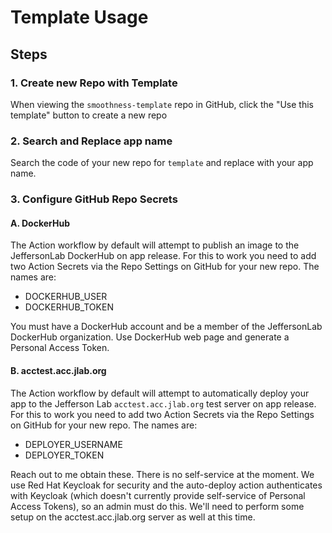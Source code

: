 # Template Usage

## Steps

### 1. Create new Repo with Template
When viewing the `smoothness-template` repo in GitHub, click the "Use this template" button to create a new repo

### 2. Search and Replace app name
Search the code of your new repo for `template` and replace with your app name.

### 3. Configure GitHub Repo Secrets

#### A. DockerHub
The Action workflow by default will attempt to publish an image to the JeffersonLab DockerHub on app release.  For this to work you need to add two Action Secrets via the Repo Settings on GitHub for your new repo.  The names are:

- DOCKERHUB_USER
- DOCKERHUB_TOKEN

You must have a DockerHub account and be a member of the JeffersonLab DockerHub organization.   Use DockerHub web page and generate a Personal Access Token.

#### B. acctest.acc.jlab.org
The Action workflow by default will attempt to automatically deploy your app to the Jefferson Lab `acctest.acc.jlab.org` test server on app release.  For this to work you need to add two Action Secrets via the Repo Settings on GitHub for your new repo.  The names are:

- DEPLOYER_USERNAME
- DEPLOYER_TOKEN

Reach out to me obtain these.  There is no self-service at the moment.  We use Red Hat Keycloak for security and the auto-deploy action authenticates with Keycloak (which doesn't currently provide self-service of Personal Access Tokens), so an admin must do this.  We'll need to perform some setup on the acctest.acc.jlab.org server as well at this time. 

